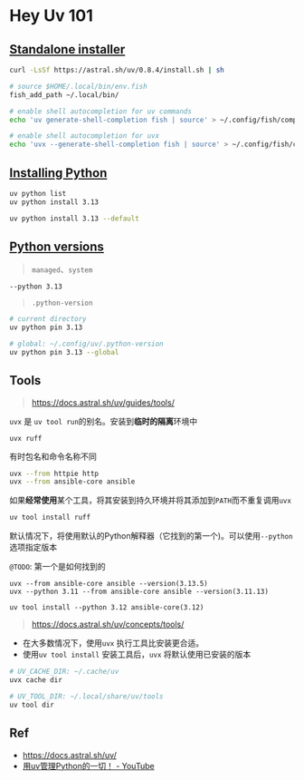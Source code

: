 

# Hey Uv 101

## [Standalone installer](https://docs.astral.sh/uv/getting-started/installation/#standalone-installer)

```bash
curl -LsSf https://astral.sh/uv/0.8.4/install.sh | sh

# source $HOME/.local/bin/env.fish
fish_add_path ~/.local/bin/
```

```bash
# enable shell autocompletion for uv commands
echo 'uv generate-shell-completion fish | source' > ~/.config/fish/completions/uv.fish

# enable shell autocompletion for uvx
echo 'uvx --generate-shell-completion fish | source' > ~/.config/fish/completions/uvx.fish
```



## [Installing Python](https://docs.astral.sh/uv/guides/install-python/) 

```bash
uv python list
uv python install 3.13

uv python install 3.13 --default
```



##  [Python versions](https://docs.astral.sh/uv/concepts/python-versions/)

> `managed`、`system`

```bash
--python 3.13
```

> `.python-version`

```bash
# current directory
uv python pin 3.13

# global: ~/.config/uv/.python-version
uv python pin 3.13 --global
```







## Tools

> <https://docs.astral.sh/uv/guides/tools/>

`uvx` 是 `uv tool run`的别名。安装到**临时的隔离**环境中

```
uvx ruff
```

有时包名和命令名称不同

```bash
uvx --from httpie http
uvx --from ansible-core ansible
```

如果**经常使用**某个工具，将其安装到持久环境并将其添加到`PATH`而不重复调用`uvx`

```bash
uv tool install ruff
```

默认情况下，将使用默认的Python解释器（它找到的第一个)。可以使用`--python`选项指定版本

`@TODO`: 第一个是如何找到的


```
uvx --from ansible-core ansible --version(3.13.5)
uvx --python 3.11 --from ansible-core ansible --version(3.11.13)

uv tool install --python 3.12 ansible-core(3.12)
```




> <https://docs.astral.sh/uv/concepts/tools/>

* 在大多数情况下，使用`uvx` 执行工具比安装更合适。
* 使用`uv tool install` 安装工具后，`uvx` 将默认使用已安装的版本

```bash
# UV_CACHE_DIR: ~/.cache/uv
uvx cache dir
```

```bash
# UV_TOOL_DIR: ~/.local/share/uv/tools
uv tool dir
```





## Ref

* <https://docs.astral.sh/uv/>
* [用uv管理Python的一切！ - YouTube](https://www.youtube.com/watch?v=aVXs8lb7i9U)